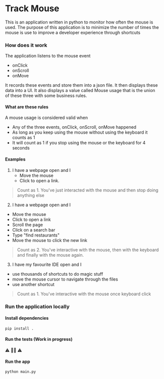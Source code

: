 # Track Mouse

This is an application written in python to monitor how often the mouse is used.
The purpose of this application is to minimize the number of times the mouse is use to improve a developer experience through shortcuts


### How does it work
The application listens to the mouse event
- onClick
- onScroll
- onMove

It records these events and store them into a json file.
It then displays these data into a UI.
It also displays a value called Mouse usage that is the union of these three with some business rules. 

#### What are these rules
A mouse usage is considered valid when
- Any of the three events, onClick, onScroll, onMove happened 
- As long as you keep using the mouse without using the keyboard it counts as 1
- It will count as 1 if you stop using the mouse or the keyboard for 4 seconds

#### Examples
1. I have a webpage open and I 
   - Move the mouse 
   - Click to open a link.
> Count as 1.
> You've just interacted with the mouse and then stop doing anything else

2. I have a webpage open and I
 - Move the mouse
 - Click to open a link
 - Scroll the page
 - Click on a search bar
 - Type "find restaurants"
 - Move the mouse to click the new link

> Count as 2.
> You've interactive with the mouse, then with the keyboard and finally with the mouse again.

3. I have my favourite IDE open and I
 - use thousands of shortcuts to do magic stuff 
 - move the mouse cursor to navigate through the files
 - use another shortcut
> Count as 1.
> You've interactive with the mouse once keyboard click

### Run the application locally

#### Install dependencies
```pip install .```

#### Run the tests (Work in progress)
⚠️ 👷👷 ⚠️    

#### Run the app
```python main.py ```